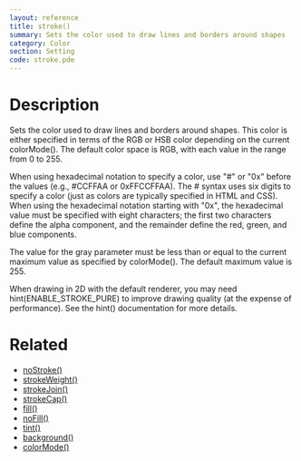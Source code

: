 ```yaml
---
layout: reference
title: stroke()
summary: Sets the color used to draw lines and borders around shapes
category: Color
section: Setting
code: stroke.pde
---
```


# Description

Sets the color used to draw lines and borders around shapes. This color is either specified in terms of the RGB or HSB color depending on the current colorMode(). The default color space is RGB, with each value in the range from 0 to 255. 
 
When using hexadecimal notation to specify a color, use "#" or "0x" before the values (e.g., #CCFFAA or 0xFFCCFFAA). The # syntax uses six digits to specify a color (just as colors are typically specified in HTML and CSS). When using the hexadecimal notation starting with "0x", the hexadecimal value must be specified with eight characters; the first two characters define the alpha component, and the remainder define the red, green, and blue components. 
 
The value for the gray parameter must be less than or equal to the current maximum value as specified by colorMode(). The default maximum value is 255.
 
When drawing in 2D with the default renderer, you may need hint(ENABLE_STROKE_PURE) to improve drawing quality (at the expense of performance). See the hint() documentation for more details.
# Related

- [noStroke()](nostroke.html)
- [strokeWeight()](strokeweight.html)
- [strokeJoin()](strokejoin.html)
- [strokeCap()](strokecap.html)
- [fill()](fill.html)
- [noFill()](nofill.html)
- [tint()](tint.html)
- [background()](background.html)
- [colorMode()](colormode.html)

